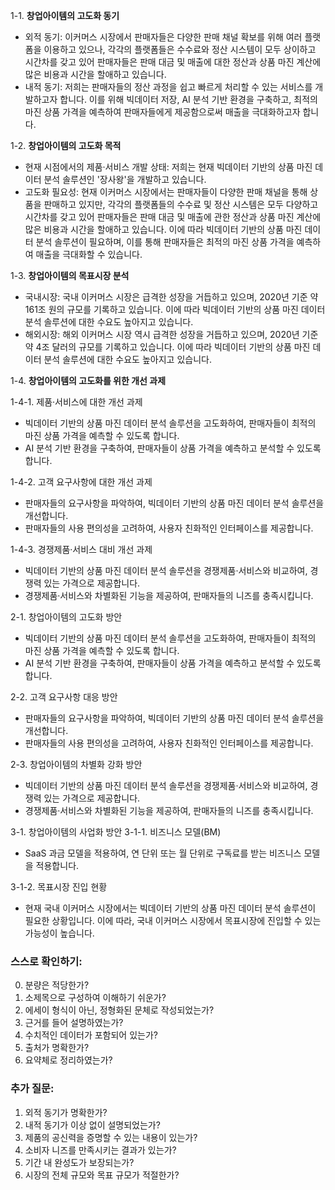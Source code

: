 1-1. **창업아이템의 고도화 동기**
- 외적 동기: 이커머스 시장에서 판매자들은 다양한 판매 채널 확보를 위해 여러 플랫폼을 이용하고 있으나, 각각의 플랫폼들은 수수료와 정산 시스템이 모두 상이하고 시간차를 갖고 있어 판매자들은 판매 대금 및 매출에 대한 정산과 상품 마진 계산에 많은 비용과 시간을 할애하고 있습니다.
- 내적 동기: 저희는 판매자들의 정산 과정을 쉽고 빠르게 처리할 수 있는 서비스를 개발하고자 합니다. 이를 위해 빅데이터 저장, AI 분석 기반 환경을 구축하고, 최적의 마진 상품 가격을 예측하여 판매자들에게 제공함으로써 매출을 극대화하고자 합니다.

1-2. **창업아이템의 고도화 목적**
- 현재 시점에서의 제품·서비스 개발 상태: 저희는 현재 빅데이터 기반의 상품 마진 데이터 분석 솔루션인 '장사왕'을 개발하고 있습니다.
- 고도화 필요성: 현재 이커머스 시장에서는 판매자들이 다양한 판매 채널을 통해 상품을 판매하고 있지만, 각각의 플랫폼들의 수수료 및 정산 시스템은 모두 다양하고 시간차를 갖고 있어 판매자들은 판매 대금 및 매출에 관한 정산과 상품 마진 계산에 많은 비용과 시간을 할애하고 있습니다. 이에 따라 빅데이터 기반의 상품 마진 데이터 분석 솔루션이 필요하며, 이를 통해 판매자들은 최적의 마진 상품 가격을 예측하여 매출을 극대화할 수 있습니다.

1-3. **창업아이템의 목표시장 분석**
- 국내시장: 국내 이커머스 시장은 급격한 성장을 거듭하고 있으며, 2020년 기준 약 161조 원의 규모를 기록하고 있습니다. 이에 따라 빅데이터 기반의 상품 마진 데이터 분석 솔루션에 대한 수요도 높아지고 있습니다.
- 해외시장: 해외 이커머스 시장 역시 급격한 성장을 거듭하고 있으며, 2020년 기준 약 4조 달러의 규모를 기록하고 있습니다. 이에 따라 빅데이터 기반의 상품 마진 데이터 분석 솔루션에 대한 수요도 높아지고 있습니다.

1-4. **창업아이템의 고도화를 위한 개선 과제**

1-4-1. 제품·서비스에 대한 개선 과제
- 빅데이터 기반의 상품 마진 데이터 분석 솔루션을 고도화하여, 판매자들이 최적의 마진 상품 가격을 예측할 수 있도록 합니다.
- AI 분석 기반 환경을 구축하여, 판매자들이 상품 가격을 예측하고 분석할 수 있도록 합니다.

1-4-2. 고객 요구사항에 대한 개선 과제
- 판매자들의 요구사항을 파악하여, 빅데이터 기반의 상품 마진 데이터 분석 솔루션을 개선합니다.
- 판매자들의 사용 편의성을 고려하여, 사용자 친화적인 인터페이스를 제공합니다.

1-4-3. 경쟁제품·서비스 대비 개선 과제
- 빅데이터 기반의 상품 마진 데이터 분석 솔루션을 경쟁제품·서비스와 비교하여, 경쟁력 있는 가격으로 제공합니다.
- 경쟁제품·서비스와 차별화된 기능을 제공하여, 판매자들의 니즈를 충족시킵니다.

2-1. 창업아이템의 고도화 방안
- 빅데이터 기반의 상품 마진 데이터 분석 솔루션을 고도화하여, 판매자들이 최적의 마진 상품 가격을 예측할 수 있도록 합니다.
- AI 분석 기반 환경을 구축하여, 판매자들이 상품 가격을 예측하고 분석할 수 있도록 합니다.

2-2. 고객 요구사항 대응 방안
- 판매자들의 요구사항을 파악하여, 빅데이터 기반의 상품 마진 데이터 분석 솔루션을 개선합니다.
- 판매자들의 사용 편의성을 고려하여, 사용자 친화적인 인터페이스를 제공합니다.

2-3. 창업아이템의 차별화 강화 방안
- 빅데이터 기반의 상품 마진 데이터 분석 솔루션을 경쟁제품·서비스와 비교하여, 경쟁력 있는 가격으로 제공합니다.
- 경쟁제품·서비스와 차별화된 기능을 제공하여, 판매자들의 니즈를 충족시킵니다.

3-1. 창업아이템의 사업화 방안
3-1-1. 비즈니스 모델(BM)
- SaaS 과금 모델을 적용하여, 연 단위 또는 월 단위로 구독료를 받는 비즈니스 모델을 적용합니다.

3-1-2. 목표시장 진입 현황
- 현재 국내 이커머스 시장에서는 빅데이터 기반의 상품 마진 데이터 분석 솔루션이 필요한 상황입니다. 이에 따라, 국내 이커머스 시장에서 목표시장에 진입할 수 있는 가능성이 높습니다.

### 스스로 확인하기:
0. 분량은 적당한가?
1. 소제목으로 구성하여 이해하기 쉬운가?
2. 에세이 형식이 아닌, 정형화된 문체로 작성되었는가?
3. 근거를 들어 설명하였는가?
4. 수치적인 데이터가 포함되어 있는가?
5. 출처가 명확한가?
6. 요약체로 정리하였는가?

### 추가 질문:
1. 외적 동기가 명확한가?
2. 내적 동기가 이상 없이 설명되었는가?
3. 제품의 공신력을 증명할 수 있는 내용이 있는가?
4. 소비자 니즈를 만족시키는 결과가 있는가?
5. 기간 내 완성도가 보장되는가?
6. 시장의 전체 규모와 목표 규모가 적절한가?